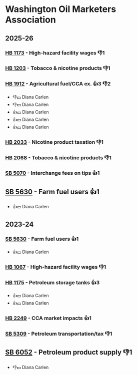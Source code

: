 # Washington Oil Marketers Association
## 2025-26

### [HB 1173](/bill/2025-26/hb/1173/) - High-hazard facility wages  👎1 

### [HB 1203](/bill/2025-26/hb/1203/) - Tobacco & nicotine products  👎1 

### [HB 1912](/bill/2025-26/hb/1912/) - Agricultural fuel/CCA ex. 👍3 👎2 
* 👎💵 Diana Carlen
* 👎💵 Diana Carlen
* 👍💵 Diana Carlen
* 👍💵 Diana Carlen
* 👍💵 Diana Carlen

### [HB 2033](/bill/2025-26/hb/2033/) - Nicotine product taxation  👎1 

### [HB 2068](/bill/2025-26/hb/2068/) - Tobacco & nicotine products  👎1 

### [SB 5070](/bill/2025-26/sb/5070/) - Interchange fees on tips 👍1  

## [SB 5630](/bill/2025-26/sb/5630/) - Farm fuel users 👍1  
* 👍💵 Diana Carlen

## 2023-24

### [SB 5630](/bill/2023-24/sb/5630/) - Farm fuel users 👍1  
* 👍💵 Diana Carlen

### [HB 1067](/bill/2023-24/hb/1067/) - High-hazard facility wages  👎1 

### [HB 1175](/bill/2023-24/hb/1175/) - Petroleum storage tanks 👍3  
* 👍💵 Diana Carlen
* 👍💵 Diana Carlen

### [HB 2249](/bill/2023-24/hb/2249/) - CCA market impacts 👍1  

### [SB 5309](/bill/2023-24/sb/5309/) - Petroleum transportation/tax  👎1 

## [SB 6052](/bill/2023-24/sb/6052/) - Petroleum product supply  👎1 
* 👎💵 Diana Carlen

